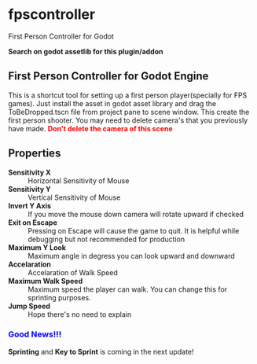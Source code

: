 # fpscontroller
First Person Controller for Godot

<b>Search on godot assetlib for this plugin/addon</b>

<h2>First Person Controller for Godot Engine</h2>
<p>This is a shortcut tool for setting up a first person player(specially for FPS games). Just install the asset in godot asset library
and drag the ToBeDropped.tscn file from project pane to scene window. This create the first person shooter. You may need to delete camera's
that you previously have made. <b style="color:red">Don't delete the camera of this scene</b>

<h2>Properties</h2>
<b>Sensitivity X</b>
<dd>Horizontal Sensitivity of Mouse</dd>
<b>Sensitivity Y</b>
<dd>Vertical Sensitivity of Mouse</dd>
<b>Invert Y Axis</b>
<dd>If you move the mouse down camera will rotate upward if checked</dd>
<b>Exit on Escape</b>
<dd>Pressing on Escape will cause the game to quit. It is helpful while debugging but not recommended for production</dd>
<b>Maximum Y Look</b>
<dd>Maximum angle in degress you can look upward and downward</dd>
<b>Accelaration</b>
<dd>Accelaration of Walk Speed</dd>
<b>Maximum Walk Speed</b>
<dd>Maximum speed the player can walk. You can change this for sprinting purposes.</dd>
<b>Jump Speed</b>
<dd>Hope there's no need to explain</dd>

<h3 style="color:blue">Good News!!!</h3>
<b>Sprinting</b> and <b>Key to Sprint</b> is coming in the next update!
